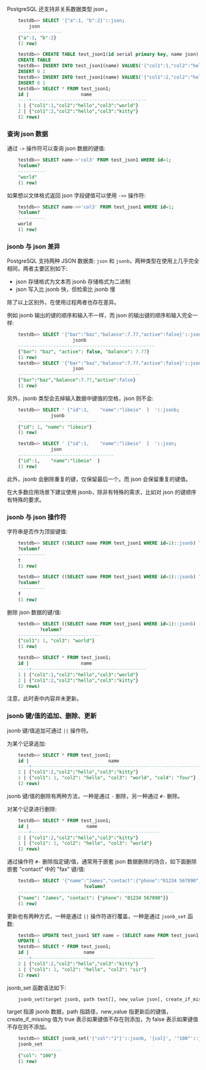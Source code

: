 
PostgreSQL 还支持非关系数据类型 json 。

```sql
    testdb=> SELECT '{"a":1, "b":2}'::json;
        json      
    ----------------
    {"a":1, "b":2}
    (1 row)
```

```sql
    testdb=> CREATE TABLE test_json1(id serial primary key, name json);
    CREATE TABLE
    testdb=> INSERT INTO test_json1(name) VALUES('{"col1":1,"col2":"hello","col3":"world"}');
    INSERT 0 1
    testdb=> INSERT INTO test_json1(name) VALUES('{"col1":2,"col2":"hello","col3":"kitty"}');
    INSERT 0 1
    testdb=> SELECT * FROM test_json1;
    id |                   name                   
    ----+------------------------------------------
    1 | {"col1":1,"col2":"hello","col3":"world"}
    2 | {"col1":2,"col2":"hello","col3":"kitty"}
    (2 rows)
```

### 查询 json 数据

通过 `->` 操作符可以查询 json 数据的键值:
```sql
    testdb=> SELECT name->'col3' FROM test_json1 WHERE id=1;
    ?column? 
    ----------
    "world"
    (1 row)
```

如果想以文体格式返回 json 字段键值可以使用 `->>` 操作符:
```sql
    testdb=> SELECT name->>'col3' FROM test_json1 WHERE id=1;
    ?column? 
    ----------
    world
    (1 row)
```

### jsonb 与 json 差异

PostgreSQL 支持两种 JSON 数据类: `json` 和 `jsonb`，两种类型在使用上几乎完全相同，两者主要区别如下:
* json 存储格式为文本而 jsonb 存储格式为二进制
* json 写入比 jsonb 快，但检索比 jsonb 慢

除了以上区别外，在使用过程两者也存在差异。

例如 jsonb 输出的键的顺序和输入不一样，而 json 的输出键的顺序和输入完全一样:
```sql
    testdb=> SELECT '{"bar":"baz","balance":7.77,"active":false}'::jsonb;
                        jsonb                       
    --------------------------------------------------
    {"bar": "baz", "active": false, "balance": 7.77}
    (1 row)
    testdb=> SELECT '{"bar":"baz","balance":7.77,"active":false}'::json;
                        json                     
    ---------------------------------------------
    {"bar":"baz","balance":7.77,"active":false}
    (1 row)
```

另外，jsonb 类型会去掉输入数据中键值的空格，json 则不会:
```sql
    testdb=> SELECT ' {"id":1,    "name":"libeio"  }  '::jsonb;
                jsonb            
    -----------------------------
    {"id": 1, "name": "libeio"}
    (1 row)

    testdb=> SELECT ' {"id":1,    "name":"libeio"  }  '::json;
                json                
    -----------------------------------
    {"id":1,    "name":"libeio"  }  
    (1 row)
```

此外，jsonb 会删除重复的键，仅保留最后一个。而 json 会保留重复的键值。

在大多数应用场景下建议使用 jsonb，除非有特殊的需求，比如对 json 的键顺序有特殊的要求。

### jsonb 与 json 操作符

字符串是否作为顶层键值:
```sql
    testdb=> SELECT ((SELECT name FROM test_json1 WHERE id=1)::jsonb) ? 'col1';
    ?column? 
    ----------
    t
    (1 row)

    testdb=> SELECT ((SELECT name FROM test_json1 WHERE id=1)::jsonb) ? 'col4';
    ?column? 
    ----------
    f
    (1 row)
```

删除 json 数据的键/值:
```sql
    testdb=> SELECT ((SELECT name FROM test_json1 WHERE id=1)::jsonb) - 'col2';
            ?column?           
    ------------------------------
    {"col1": 1, "col3": "world"}
    (1 row)

    testdb=> SELECT * FROM test_json1;
    id |                   name                   
    ----+------------------------------------------
    1 | {"col1":1,"col2":"hello","col3":"world"}
    2 | {"col1":2,"col2":"hello","col3":"kitty"}
    (2 rows)
```
注意，此时表中内容并未更新。

### jsonb 键/值的追加、删除、更新

jsonb 键/值追加可通过 `||` 操作符。

为某个记录追加:
```sql
    testdb=> SELECT * FROM test_json1;
    id |                             name                              
    ----+---------------------------------------------------------------
    2 | {"col1":2,"col2":"hello","col3":"kitty"}
    1 | {"col1": 1, "col2": "hello", "col3": "world", "col4": "four"}
    (2 rows)
```

jsonb 键/值的删除有两种方法，一种是通过 `-` 删除，另一种通过 `#-` 删除。

对某个记录进行删除:
```sql
    testdb=> SELECT * FROM test_json1;
    id |                     name                      
    ----+-----------------------------------------------
    2 | {"col1":2,"col2":"hello","col3":"kitty"}
    1 | {"col1": 1, "col2": "hello", "col3": "world"}
    (2 rows)
```

通过操作符 `#-` 删除指定键/值，通常用于嵌套 json 数据删除的场合，如下面删除嵌套 "contact" 中的 "fax" 键/值:
```sql
    testdb=> SELECT '{"name":"James","contact":{"phone":"01234 567890","fax":"01987 543210"}}'::jsonb #- '{contact,fax}'::text[];
                            ?column?                         
    ---------------------------------------------------------
    {"name": "James", "contact": {"phone": "01234 567890"}}
    (1 row)
```

更新也有两种方式，一种是通过 `||` 操作符进行覆盖，一种是通过 `jsonb_set` 函数:
```sql
    testdb=> UPDATE test_json1 SET name = (SELECT name FROM test_json1 WHERE id=1)::jsonb || '{"col3":"sir"}' WHERE id=1;
    UPDATE 1
    testdb=> SELECT * FROM test_json1;
    id |                    name                     
    ----+---------------------------------------------
    2 | {"col1":2,"col2":"hello","col3":"kitty"}
    1 | {"col1": 1, "col2": "hello", "col3": "sir"}
    (2 rows)
```

jsonb_set 函数语法如下:
```sql
    jsonb_set(target jsonb, path text[], new_value json[, create_if_missing boolean])
```
target 指源 jsonb 数据，path 指路径，new_value 指更新后的键值，create_if_missing 值为 true 表示如果键值不存在则添加，为 false 表示如果键值不存在则不添加。

```sql
    testdb=> SELECT jsonb_set('{"col":"1"}'::jsonb, '{col}', '"100"'::jsonb, false);
    jsonb_set    
    ----------------
    {"col": "100"}
    (1 row) 
```
